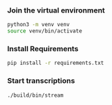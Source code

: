 ### Join the virtual environment
```bash
python3 -m venv venv
source venv/bin/activate
```

### Install Requirements
```bash
pip install -r requirements.txt
```

### Start transcriptions
```bash
./build/bin/stream
```
